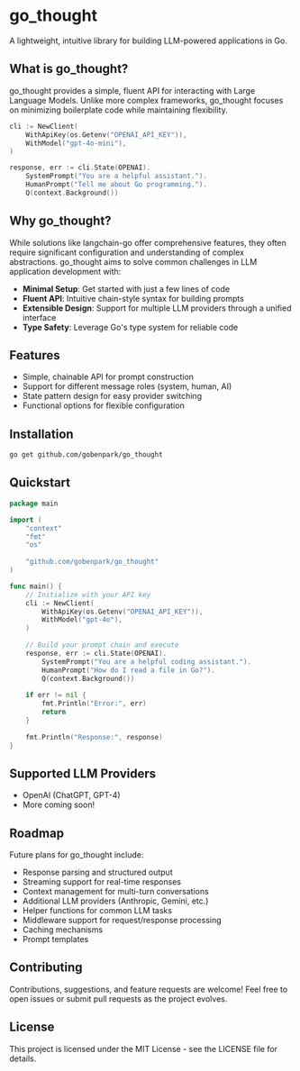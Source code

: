 # go_thought

A lightweight, intuitive library for building LLM-powered applications in Go.

## What is go_thought?

go_thought provides a simple, fluent API for interacting with Large Language Models. Unlike more complex frameworks, go_thought focuses on minimizing boilerplate code while maintaining flexibility.

```go
cli := NewClient(
    WithApiKey(os.Getenv("OPENAI_API_KEY")),
    WithModel("gpt-4o-mini"),
)

response, err := cli.State(OPENAI).
    SystemPrompt("You are a helpful assistant.").
    HumanPrompt("Tell me about Go programming.").
    Q(context.Background())
```

## Why go_thought?

While solutions like langchain-go offer comprehensive features, they often require significant configuration and understanding of complex abstractions. go_thought aims to solve common challenges in LLM application development with:

- **Minimal Setup**: Get started with just a few lines of code
- **Fluent API**: Intuitive chain-style syntax for building prompts
- **Extensible Design**: Support for multiple LLM providers through a unified interface
- **Type Safety**: Leverage Go's type system for reliable code

## Features

- Simple, chainable API for prompt construction
- Support for different message roles (system, human, AI)
- State pattern design for easy provider switching
- Functional options for flexible configuration

## Installation

```bash
go get github.com/gobenpark/go_thought
```

## Quickstart

```go
package main

import (
    "context"
    "fmt"
    "os"
    
    "github.com/gobenpark/go_thought"
)

func main() {
    // Initialize with your API key
    cli := NewClient(
        WithApiKey(os.Getenv("OPENAI_API_KEY")),
        WithModel("gpt-4o"),
    )
    
    // Build your prompt chain and execute
    response, err := cli.State(OPENAI).
        SystemPrompt("You are a helpful coding assistant.").
        HumanPrompt("How do I read a file in Go?").
        Q(context.Background())
        
    if err != nil {
        fmt.Println("Error:", err)
        return
    }
    
    fmt.Println("Response:", response)
}
```

## Supported LLM Providers

- OpenAI (ChatGPT, GPT-4)
- More coming soon!

## Roadmap

Future plans for go_thought include:

- Response parsing and structured output
- Streaming support for real-time responses
- Context management for multi-turn conversations
- Additional LLM providers (Anthropic, Gemini, etc.)
- Helper functions for common LLM tasks
- Middleware support for request/response processing
- Caching mechanisms
- Prompt templates

## Contributing

Contributions, suggestions, and feature requests are welcome! Feel free to open issues or submit pull requests as the project evolves.

## License

This project is licensed under the MIT License - see the LICENSE file for details.
